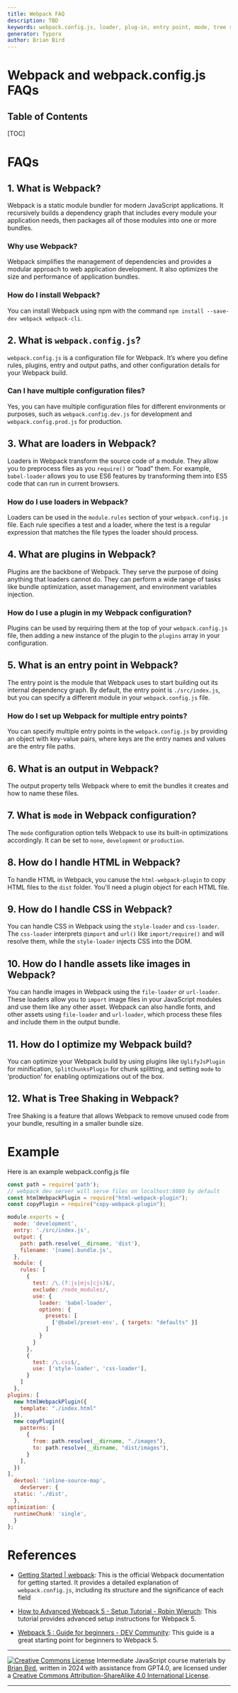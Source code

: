 ```yaml
---
title: Webpack FAQ
description: TBD
keywords: webpack.config.js, loader, plug-in, entry point, mode, tree shaking
generator: Typora
author: Brian Bird
---
```


<h1>Webpack and webpack.config.js FAQs</h1>

<h2>Table of Contents</h2>

[TOC]

# FAQs

## 1. What is Webpack?
Webpack is a static module bundler for modern JavaScript applications. It recursively builds a dependency graph that includes every module your application needs, then packages all of those modules into one or more bundles.

### Why use Webpack?

 Webpack simplifies the management of dependencies and provides a modular approach to web application development. It also optimizes the size and performance of application bundles.

### How do I install Webpack?

You can install Webpack using npm with the command `npm install --save-dev webpack webpack-cli`.

## 2. What is `webpack.config.js`?
`webpack.config.js` is a configuration file for Webpack. It’s where you define rules, plugins, entry and output paths, and other configuration details for your Webpack build.

### Can I have multiple configuration files?

Yes, you can have multiple configuration files for different environments or purposes, such as `webpack.config.dev.js` for development and `webpack.config.prod.js` for production.

## 3. What are loaders in Webpack?

Loaders in Webpack transform the source code of a module.  They allow you to preprocess files as you `require()` or “load” them. For example, `babel-loader` allows you to use ES6 features by transforming them into ES5 code that can run in current browsers.

### How do I use loaders in Webpack?

Loaders can be used in the `module.rules` section of your `webpack.config.js` file. Each rule specifies a test and a loader, where the test is a regular expression that matches the file types the loader should process.

## 4. What are plugins in Webpack?

Plugins are the backbone of Webpack. They serve the purpose of doing anything that loaders cannot do. They can perform a wide range of tasks like bundle optimization, asset management, and environment variables injection.

### How do I use a plugin in my Webpack configuration?
Plugins can be used by requiring them at the top of your `webpack.config.js` file, then adding a new instance of the plugin to the `plugins` array in your configuration.

## 5. What is an entry point in Webpack?

The entry point is the module that Webpack uses to start building out its internal dependency graph. By default, the entry point is `./src/index.js`, but you can specify a different module in your `webpack.config.js` file.

### How do I set up Webpack for multiple entry points?

You can specify multiple entry points in the `webpack.config.js` by providing an object with key-value pairs, where keys are the entry names and values are the entry file paths.

## 6.  What is an output in Webpack?

The output property tells Webpack where to emit the bundles it creates and how to name these files.

## 7. What is `mode` in Webpack configuration?

The `mode` configuration option tells Webpack to use its built-in optimizations accordingly. It can be set to `none`, `development` or `production`.

## 8. How do I handle HTML in Webpack?

To handle HTML in Webpack, you canuse the `html-webpack-plugin` to copy HTML files to the `dist` folder. You'll need a plugin object for each HTML file.

## 9. How do I handle CSS in Webpack?

You can handle CSS in Webpack using the `style-loader` and `css-loader`. The `css-loader` interprets `@import` and `url()` like `import/require()` and will resolve them, while the `style-loader` injects CSS into the DOM.

## 10. How do I handle assets like images in Webpack?
You can handle images in Webpack using the `file-loader` or `url-loader`. These loaders allow you to `import` image files in your JavaScript modules and use them like any other asset. Webpack can also handle fonts, and other assets using `file-loader` and `url-loader`, which process these files and include them in the output bundle.

## 11. How do I optimize my Webpack build? 

You can optimize your Webpack build by using plugins like `UglifyJsPlugin` for minification, `SplitChunksPlugin` for chunk splitting, and setting `mode` to ‘production’ for enabling optimizations out of the box.

## 12. What is Tree Shaking in Webpack? 

Tree Shaking is a feature that allows Webpack to remove unused code from your bundle, resulting in a smaller bundle size.



# Example

Here is an example webpack.config.js file

```javascript
const path = require('path');
// webpack dev server will serve files on localhost:8080 by default
const htmlWebpackPlugin = require("html-webpack-plugin");
const copyPlugin = require("copy-webpack-plugin");

module.exports = {
  mode: 'development',
  entry: './src/index.js',
  output: {
    path: path.resolve(__dirname, 'dist'),
    filename: '[name].bundle.js',
  },
  module: {
    rules: [
      {
        test: /\.(?:js|mjs|cjs)$/,
        exclude: /node_modules/,
        use: {
          loader: 'babel-loader',
          options: {
            presets: [
              ['@babel/preset-env', { targets: "defaults" }]
            ]
          }
        }
      },
      {
        test: /\.css$/,
        use: ['style-loader', 'css-loader'],
      }
    ]
  },
plugins: [
  new htmlWebpackPlugin({
    template: "./index.html"
  }),
  new copyPlugin({
    patterns: [
      {
        from: path.resolve(__dirname, "./images"),
        to: path.resolve(__dirname, "dist/images"),
      }
    ],
  })
],
  devtool: 'inline-source-map',
    devServer: {
  static: './dist',
  },
optimization: {
  runtimeChunk: 'single',
  }
};
```



# References

- [Getting Started | webpack](https://webpack.js.org/guides/getting-started/): This is the official Webpack documentation for getting started. It provides a detailed explanation of `webpack.config.js`, including its structure and the significance of each field

- [How to Advanced Webpack 5 - Setup Tutorial - Robin Wieruch](https://www.robinwieruch.de/webpack-advanced-setup-tutorial/): This tutorial provides advanced setup instructions for Webpack 5.

- [Webpack 5 : Guide for beginners - DEV Community](https://dev.to/anitaparmar26/webpack-5-guide-for-beginners-314c): This guide is a great starting point for beginners to Webpack 5.

---

[![Creative Commons License](https://i.creativecommons.org/l/by-sa/4.0/88x31.png)](http://creativecommons.org/licenses/by-sa/4.0/) Intermediate JavaScript course materials by [Brian Bird](https://profbird.dev), written in <time>2024</time> with assistance from GPT4.0, are licensed under a [Creative Commons Attribution-ShareAlike 4.0 International License](http://creativecommons.org/licenses/by-sa/4.0/).

---